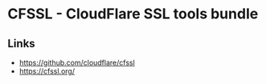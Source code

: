 # CFSSL - CloudFlare SSL tools bundle

## Links
- https://github.com/cloudflare/cfssl
- https://cfssl.org/
